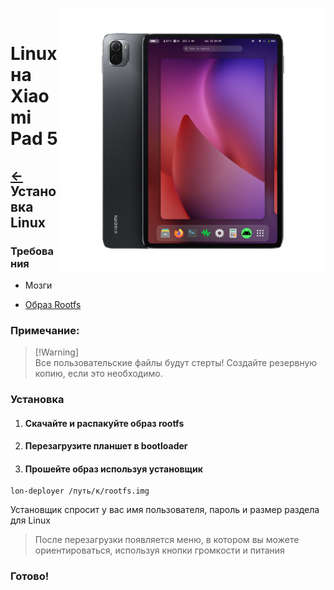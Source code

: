 ﻿﻿<img align="right" src="../../assets/nabu.png" width="425" alt="Linux Running On A Xiaomi Pad 5">

# Linux на Xiaomi Pad 5

## [←](./prepare-ru.md) Установка Linux

### Требования
- Мозги

- [Образ Rootfs](https://timoxa0.su/?dir=share/nabu/images/v2)

### Примечание:
> [!Warning]\
> Все пользовательские файлы будут стерты! Создайте резервную копию, если это необходимо.

### Установка

1. #### Скачайте и распакуйте образ rootfs

2. #### Перезагрузите планшет в bootloader

3. #### Прошейте образ используя установщик
```
lon-deployer /путь/к/rootfs.img
```
Установщик спросит у вас имя пользователя, пароль и размер раздела для Linux

> После перезагрузки появляется меню, в котором вы можете ориентироваться, используя кнопки громкости и питания

### Готово!
